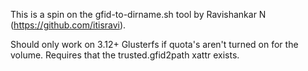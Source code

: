 This is a spin on the gfid-to-dirname.sh tool by Ravishankar N (https://github.com/itisravi). 

Should only work on 3.12+ Glusterfs if quota's aren't turned on for the volume. Requires that
the trusted.gfid2path xattr exists.
